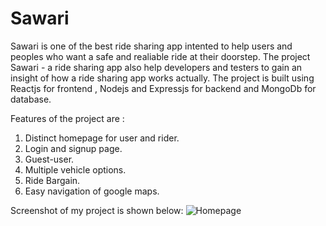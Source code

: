 # Sawari
Sawari is one of the best ride sharing app intented to help users and peoples who want a safe and realiable ride at their doorstep.
The project Sawari - a ride sharing app also help developers and testers to gain an insight of how a ride sharing app works actually.
The project is built using Reactjs for frontend , Nodejs and Expressjs for backend and MongoDb for database.

Features of the project are : 
1) Distinct homepage for user and rider.
2) Login and signup page.
3) Guest-user.
4) Multiple vehicle options.
5) Ride Bargain.
6) Easy navigation of google maps.

Screenshot of my project is shown below:
![Homepage](https://github.com/binodbastola007/Sawari/assets/102938200/35e33ed0-50d7-43d1-a053-63ffe2caad3e)
